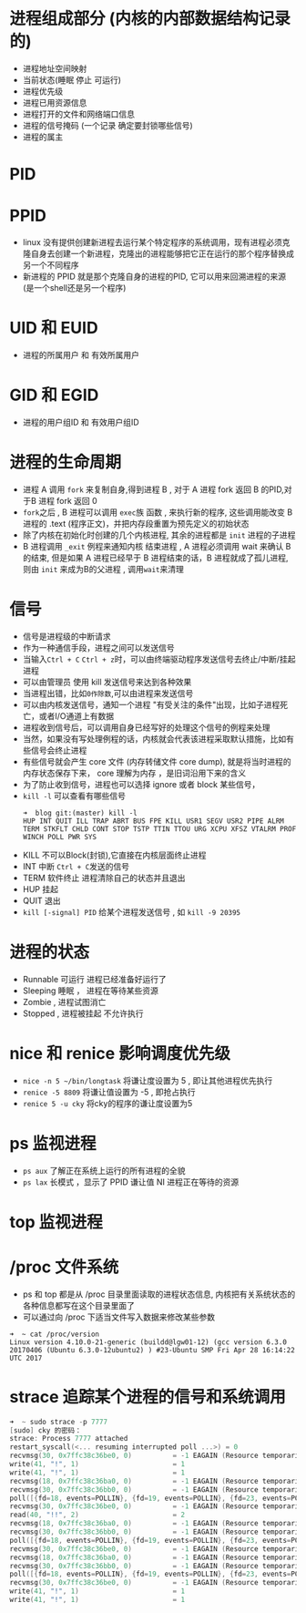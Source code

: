 # 进程组成部分 (内核的内部数据结构记录的)
- 进程地址空间映射
- 当前状态(睡眠 停止 可运行)
- 进程优先级
- 进程已用资源信息
- 进程打开的文件和网络端口信息
- 进程的信号掩码 (一个记录 确定要封锁哪些信号)
- 进程的属主

# PID

# PPID
- linux 没有提供创建新进程去运行某个特定程序的系统调用，现有进程必须克隆自身去创建一个新进程，克隆出的进程能够把它正在运行的那个程序替换成另一个不同程序
- 新进程的 PPID 就是那个克隆自身的进程的PID, 它可以用来回溯进程的来源(是一个shell还是另一个程序)

# UID 和 EUID
- 进程的所属用户  和  有效所属用户

# GID 和 EGID
- 进程的用户组ID 和 有效用户组ID

# 进程的生命周期
- 进程 A 调用 `fork` 来复制自身,得到进程 B , 对于 A 进程 fork 返回 B 的PID,对于B 进程 fork 返回 0
- `fork`之后 , B 进程可以调用 `exec`族 函数 , 来执行新的程序, 这些调用能改变 B 进程的 .text (程序正文)，并把内存段重置为预先定义的初始状态
- 除了内核在初始化时创建的几个内核进程, 其余的进程都是 `init` 进程的子进程
- B 进程调用 `_exit` 例程来通知内核 结束进程 , A 进程必须调用 wait 来确认 B 的结束, 但是如果 A 进程已经早于 B 进程结束的话，B 进程就成了孤儿进程, 则由 `init` 来成为B的父进程 , 调用`wait`来清理

# 信号
- 信号是进程级的中断请求
- 作为一种通信手段，进程之间可以发送信号
- 当输入`Ctrl + C` `Ctrl + z`时，可以由终端驱动程序发送信号去终止/中断/挂起进程
- 可以由管理员 使用 kill 发送信号来达到各种效果
- 当进程出错，比如`0作除数`,可以由进程来发送信号
- 可以由内核发送信号，通知一个进程 "有受关注的条件"出现，比如子进程死亡，或者I/O通道上有数据
- 进程收到信号后，可以调用自身已经写好的处理这个信号的例程来处理
- 当然，如果没有写处理例程的话，内核就会代表该进程采取默认措施，比如有些信号会终止进程
- 有些信号就会产生 core 文件 (内存转储文件 core dump), 就是将当时进程的内存状态保存下来， core 理解为内存 ，是旧词沿用下来的含义
- 为了防止收到信号，进程也可以选择 ignore 或者 block 某些信号，
- `kill -l` 可以查看有哪些信号
    ```
    ➜  blog git:(master) kill -l
    HUP INT QUIT ILL TRAP ABRT BUS FPE KILL USR1 SEGV USR2 PIPE ALRM TERM STKFLT CHLD CONT STOP TSTP TTIN TTOU URG XCPU XFSZ VTALRM PROF WINCH POLL PWR SYS
    ```
- KILL 不可以Block(封锁),它直接在内核层面终止进程
- INT 中断 `Ctrl + C`发送的信号
- TERM 软件终止 进程清除自己的状态并且退出
- HUP 挂起
- QUIT 退出
- `kill [-signal] PID` 给某个进程发送信号 , 如 `kill -9 20395`

# 进程的状态
- Runnable 可运行 进程已经准备好运行了
- Sleeping 睡眠 ， 进程在等待某些资源
- Zombie , 进程试图消亡
- Stopped , 进程被挂起 不允许执行


# nice 和 renice 影响调度优先级
- `nice -n 5 ~/bin/longtask` 将谦让度设置为 5 , 即让其他进程优先执行
- `renice -5 8809` 将谦让值设置为 -5 , 即抢占执行
- `renice 5 -u cky` 将cky的程序的谦让度设置为5


# ps 监视进程
- `ps aux` 了解正在系统上运行的所有进程的全貌
- `ps lax` 长模式 ，显示了 PPID 谦让值 NI 进程正在等待的资源

# top 监视进程


# /proc 文件系统
- ps 和 top 都是从 /proc 目录里面读取的进程状态信息, 内核把有关系统状态的各种信息都写在这个目录里面了
- 可以通过向 /proc 下适当文件写入数据来修改某些参数
```
➜  ~ cat /proc/version
Linux version 4.10.0-21-generic (buildd@lgw01-12) (gcc version 6.3.0 20170406 (Ubuntu 6.3.0-12ubuntu2) ) #23-Ubuntu SMP Fri Apr 28 16:14:22 UTC 2017
```

# strace 追踪某个进程的信号和系统调用
```c
➜  ~ sudo strace -p 7777
[sudo] cky 的密码：
strace: Process 7777 attached
restart_syscall(<... resuming interrupted poll ...>) = 0
recvmsg(30, 0x7ffc38c36be0, 0)          = -1 EAGAIN (Resource temporarily unavailable)
write(41, "!", 1)                       = 1
write(41, "!", 1)                       = 1
recvmsg(18, 0x7ffc38c36ba0, 0)          = -1 EAGAIN (Resource temporarily unavailable)
recvmsg(30, 0x7ffc38c36bb0, 0)          = -1 EAGAIN (Resource temporarily unavailable)
poll([{fd=18, events=POLLIN}, {fd=19, events=POLLIN}, {fd=23, events=POLLIN}, {fd=30, events=POLLIN}, {fd=33, events=POLLIN}, {fd=40, events=POLLIN}], 6, 0) = 1 ([{fd=40, revents=POLLIN}])
recvmsg(30, 0x7ffc38c36be0, 0)          = -1 EAGAIN (Resource temporarily unavailable)
read(40, "!!", 2)                       = 2
recvmsg(18, 0x7ffc38c36ba0, 0)          = -1 EAGAIN (Resource temporarily unavailable)
recvmsg(30, 0x7ffc38c36bb0, 0)          = -1 EAGAIN (Resource temporarily unavailable)
poll([{fd=18, events=POLLIN}, {fd=19, events=POLLIN}, {fd=23, events=POLLIN}, {fd=30, events=POLLIN}, {fd=33, events=POLLIN}, {fd=40, events=POLLIN}], 6, 0) = 0 (Timeout)
recvmsg(30, 0x7ffc38c36be0, 0)          = -1 EAGAIN (Resource temporarily unavailable)
recvmsg(18, 0x7ffc38c36ba0, 0)          = -1 EAGAIN (Resource temporarily unavailable)
recvmsg(30, 0x7ffc38c36bb0, 0)          = -1 EAGAIN (Resource temporarily unavailable)
poll([{fd=18, events=POLLIN}, {fd=19, events=POLLIN}, {fd=23, events=POLLIN}, {fd=30, events=POLLIN}, {fd=33, events=POLLIN}, {fd=40, events=POLLIN}], 6, 499) = 0 (Timeout)
recvmsg(30, 0x7ffc38c36be0, 0)          = -1 EAGAIN (Resource temporarily unavailable)
write(41, "!", 1)                       = 1
write(41, "!", 1)                       = 1
```
